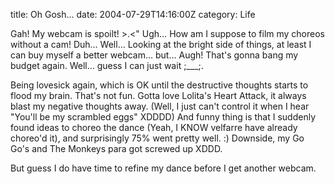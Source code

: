 title: Oh Gosh…
date: 2004-07-29T14:16:00Z
category: Life

Gah! My webcam is spoilt! >.<" Ugh… How am I suppose to film my choreos without a cam! Duh… Well… Looking at the bright side of things, at least I can buy myself a better webcam… but… Augh! That's gonna bang my budget again. Well… guess I can just wait ;\_\_\_;.

Being lovesick again, which is OK until the destructive thoughts starts to flood my brain. That's not fun. Gotta love Lolita's Heart Attack, it always blast my negative thoughts away. (Well, I just can't control it when I hear "You'll be my scrambled eggs" XDDDD) And funny thing is that I suddenly found ideas to choreo the dance (Yeah, I KNOW velfarre have already choreo'd it), and surprisingly 75% went pretty well. :) Downside, my Go Go's and The Monkeys para got screwed up XDDD.

But guess I do have time to refine my dance before I get another webcam.
